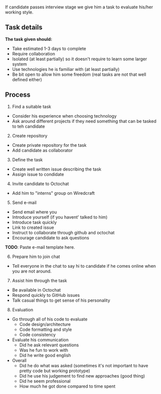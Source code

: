 If candidate passes interview stage we give him a task to evaluate his/her working style.

## Task details

__The task given should:__
 - Take estimated 1-3 days to complete
 - Require collaboration
 - Isolated (at least partially) so it doesn't require to learn some larger system
 - Use technologies he is familiar with (at least partially)
 - Be bit open to allow him some freedom (real tasks are not that well defined either)

## Process

1) Find a suitable task

 - Consider his experience when choosing technology
 - Ask around different projects if they need something that can be tasked to teh candidate

2) Create repository

 - Create private repository for the task
 - Add candidate as collaborator

3) Define the task

 - Create well written issue describing the task
 - Assign issue to condidate

4) Invite candidate to Octochat

 - Add him to "interns" group on Wiredcraft

5) Send e-mail

 - Send email where you
  - Introduce yourself (if you havent' talked to him)
  - Introduce task quickly
  - Link to created issue
  - Instruct to collaborate through github and octochat
  - Encourage candidate to ask questions

__TODO__: Paste e-mail template here.

6) Prepare him to join chat

 - Tell everyone in the chat to say hi to candidate if he comes online when you are not around.

7) Assist him through the task

 - Be available in Octochat
 - Respond quickly to GitHub issues
 - Talk casual things to get sense of his personality

8) Evaluation

 - Go through all of his code to evaluate
   - Code design/architecture
   - Code formatting and style
   - Code consistency
 - Evaluate his communication
   - Did he ask relevant questions
   - Was he fun to work with
   - Did he write good english
 - Overall
   - Did he do what was asked (sometimes it's not important to have pretty code but working prototype)
   - Did he use his judgement to find new approaches (good thing)
   - Did he seem professional
   - How much he got done compared to time spent
